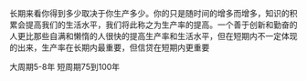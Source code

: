 长期来看你得到多少取决于你生产多少。你的只是随时间的增多而增多，知识的积累会提高我们的生活水平，我们将此称之为生产率的提高。一个善于创新和勤奋的人更比那些自满和懒惰的人很快的提高生产率和生活水平，但在短期内不一定体现的出来，生产率在长期内最重要，但信贷在短期内更重要

大周期5-8年
短周期75到100年